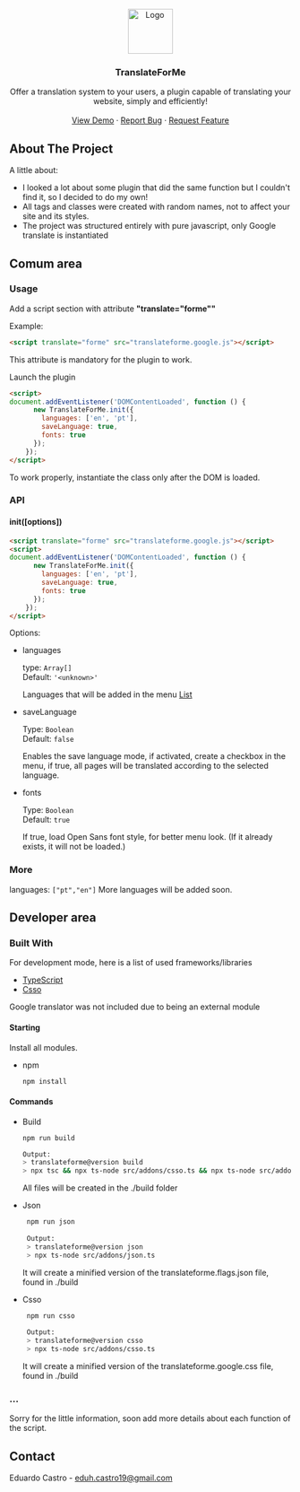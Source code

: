 <div id="top"></div>


<!-- PROJECT LOGO -->
<br />
<div align="center">
  <a href="#">
    <img src="https://i.ibb.co/M6C9jnG/icon2.png" alt="Logo" width="80" height="80">
  </a>

  <h3 align="center">TranslateForMe</h3>

  <p align="center">
    Offer a translation system to your users, a plugin capable of translating your website, simply and efficiently!
    <br />
    <br />
    <a href="https://skillerm.github.io/TranslateForMe/">View Demo</a>
    ·
    <a href="https://github.com/skillerm/TranslateForMeissues">Report Bug</a>
    ·
    <a href="https://github.com/skillerm/TranslateForMe/issues">Request Feature</a>
  </p>
</div>

<!-- ABOUT THE PROJECT -->
## About The Project
A little about:

* I looked a lot about some plugin that did the same function but I couldn't find it, so I decided to do my own!
* All tags and classes were created with random names, not to affect your site and its styles.
* The project was structured entirely with pure javascript, only Google translate is instantiated

## Comum area

### Usage
Add a script section with attribute **"translate="forme""**

Example:

```html
<script translate="forme" src="translateforme.google.js"></script>
```
This attribute is mandatory for the plugin to work.

Launch the plugin
```html
<script>
document.addEventListener('DOMContentLoaded', function () {
      new TranslateForMe.init({
        languages: ['en', 'pt'],
        saveLanguage: true,
        fonts: true
      });
    });
</script>
```
To work properly, instantiate the class only after the DOM is loaded.

### API
#### init([options])
```html
<script translate="forme" src="translateforme.google.js"></script>
<script>
document.addEventListener('DOMContentLoaded', function () {
      new TranslateForMe.init({
        languages: ['en', 'pt'],
        saveLanguage: true,
        fonts: true
      });
    });
</script>
```


Options:

- languages

  type: `Array[]`  
  Default: `'<unknown>'`

  Languages that will be added in the menu   <a href="#more">List</a>

- saveLanguage

  Type: `Boolean`  
  Default: `false`

  Enables the save language  mode, if activated, create a checkbox in the menu, if true, all pages will be translated according to the selected language.
  
- fonts

  Type: `Boolean`  
  Default: `true`

  If true, load Open Sans font style, for better menu look. (If it already exists, it will not be loaded.)

### More

languages:
``
["pt","en"]
``
More languages will be added soon.


## Developer area
### Built With

For development mode, here is a list of used frameworks/libraries
* [TypeScript](https://www.typescriptlang.org/)
* [Csso](https://github.com/css/csso)

Google translator was not included due to being an external module


<!-- GETTING STARTED -->

#### Starting

Install all modules.
* npm
  ```sh
  npm install
  ```

#### Commands

* Build
   ```sh
   npm run build
   
   Output:
   > translateforme@version build
   > npx tsc && npx ts-node src/addons/csso.ts && npx ts-node src/addons/json.ts
   ```
   All files will be created in the ./build folder
   
* Json
  ```sh
   npm run json
   
   Output:
   > translateforme@version json
   > npx ts-node src/addons/json.ts
   ```
   It will create a minified version of the translateforme.flags.json file, found in ./build
* Csso
  ```sh
   npm run csso
   
   Output:
   > translateforme@version csso
   > npx ts-node src/addons/csso.ts
   ```
  It will create a minified version of the translateforme.google.css file, found in ./build
   
### ...
Sorry for the little information, soon add more details about each function of the script.

<!-- CONTACT -->
## Contact

Eduardo Castro - eduh.castro19@gmail.com

